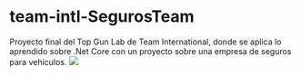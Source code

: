 # team-intl-SegurosTeam
Proyecto final del Top Gun Lab de Team International, donde se aplica lo aprendido sobre .Net Core con un proyecto sobre una empresa de seguros para vehiculos.
<img src="https://user-images.githubusercontent.com/52393397/69060467-641cef00-09e5-11ea-8c9b-7f98c38ca0bf.png">
